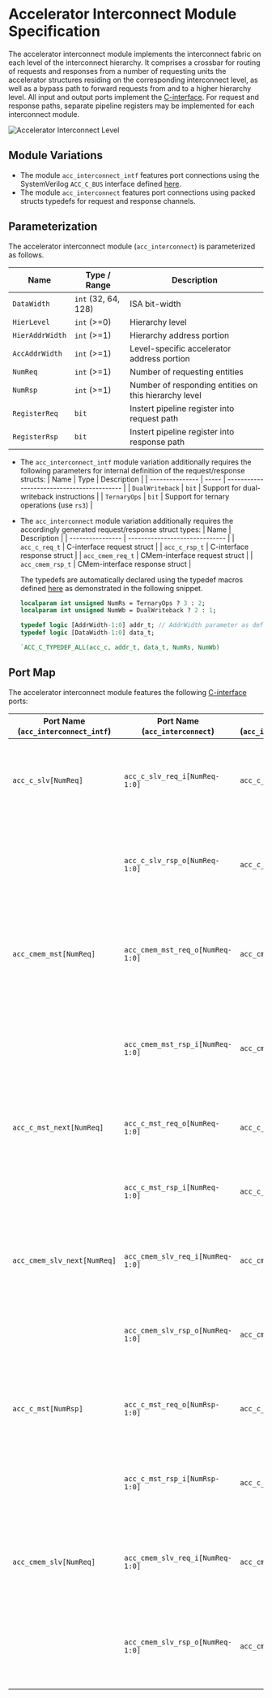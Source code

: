 # Accelerator Interconnect Module Specification
The accelerator interconnect module implements the interconnect fabric on each level of the interconnect hierarchy.
It comprises a crossbar for routing of requests and responses from a number of requesting units the accelerator structures residing on the corresponding interconnect level, as well as a bypass path to forward requests from and to a higher hierarchy level.
All input and output ports implement the [C-interface](c-interface.md).
For request and response paths, separate pipeline registers may be implemented for each interconnect module.

![Accelerator Interconnect Level](img/acc-interconnect-level.svg)

## Module Variations
- The module `acc_interconnect_intf` features port connections using the SystemVerilog `ACC_C_BUS` interface defined [here](../src/acc_intf.sv).
- The module `acc_interconnect` features port connections using packed structs typedefs for request and response channels.


## Parameterization
The accelerator interconnect module (`acc_interconnect`) is parameterized as follows.

| Name            | Type / Range        | Description                                           |
| --------------- | ------------------- | ----------------------------------------------------- |
| `DataWidth`     | `int` (32, 64, 128) | ISA bit-width                                         |
| `HierLevel`     | `int` (>=0)         | Hierarchy level                                       |
| `HierAddrWidth` | `int` (>=1)         | Hierarchy address portion                             |
| `AccAddrWidth`  | `int` (>=1)         | Level-specific accelerator address portion            |
| `NumReq`        | `int` (>=1)         | Number of requesting entities                         |
| `NumRsp`        | `int` (>=1)         | Number of responding entities on this hierarchy level |
| `RegisterReq`   | `bit`               | Instert pipeline register into request path           |
| `RegisterRsp`   | `bit`               | Instert pipeline register into response path          |

- The `acc_interconnect_intf` module variation additionally requires the following parameters for internal definition of the request/response structs:
  | Name            | Type  | Description                                |
  | --------------- | ----- | ------------------------------------------ |
  | `DualWriteback` | `bit` | Support for dual-writeback instructions    |
  | `TernaryOps`    | `bit` | Support for ternary operations (use `rs3`) |

- The `acc_interconnect` module variation additionally requires the accordingly generated request/response struct types:
  | Name             | Description                    |
  | ---------------- | ------------------------------ |
  | `acc_c_req_t`    | C-interface request struct     |
  | `acc_c_rsp_t`    | C-interface response struct    |
  | `acc_cmem_req_t` | CMem-interface request struct  |
  | `acc_cmem_rsp_t` | CMem-interface response struct |

  The typedefs are automatically declared using the typedef macros defined [here](../include/acc_interface/typedef.svh) as demonstrated in the following snippet.

  ```sv
  localparam int unsigned NumRs = TernaryOps ? 3 : 2;
  localparam int unsigned NumWb = DualWriteback ? 2 : 1;

  typedef logic [AddrWidth-1:0] addr_t; // AddrWidth parameter as defined in doc/c-interface.md.
  typedef logic [DataWidth-1:0] data_t;

  `ACC_C_TYPEDEF_ALL(acc_c, addr_t, data_t, NumRs, NumWb)
  ```

## Port Map
The accelerator interconnect module features the following [C-interface](c-interface.md) ports:

| Port Name (`acc_interconnect_intf`) | Port Name (`acc_interconnect`)   | Type (`acc_interconnect`) | Description                                                                               |
| ----------------------------------- | -------------------------------- | ------------------------- | ----------------------------------------------------------------------------------------- |
| `acc_c_slv[NumReq]`                 | `acc_c_slv_req_i[NumReq-1:0]`    | `acc_c_req_t`             | C-interface request channel input from accelerator adapter / lower-level interconnect     |
|                                     | `acc_c_slv_rsp_o[NumReq-1:0]`    | `acc_c_rsp_t`             | C-interface response channel output to accelerator adapter / lower level interconnect     |
| `acc_cmem_mst[NumReq]`              | `acc_cmem_mst_req_o[NumReq-1:0]` | `acc_cmem_req_t`          | CMem-interface request channel output to accelerator adapter / lower-level interconnect   |
|                                     | `acc_cmem_mst_rsp_i[NumReq-1:0]` | `acc_cmem_rsp_t`          | CMem-interface response channel input from accelerator adapter / lower level interconnect |
| `acc_c_mst_next[NumReq]`            | `acc_c_mst_req_o[NumReq-1:0]`    | `acc_c_req_t`             | C-interface request channel output to higher-level interconnect                           |
|                                     | `acc_c_mst_rsp_i[NumReq-1:0]`    | `acc_c_rsp_t`             | C-interface response channel input from higher level interconnect                         |
| `acc_cmem_slv_next[NumReq]`         | `acc_cmem_slv_req_i[NumReq-1:0]` | `acc_cmem_req_t`          | CMem-interface request channel input from higher-level interconnect                       |
|                                     | `acc_cmem_slv_rsp_o[NumReq-1:0]` | `acc_cmem_rsp_t`          | CMem-interface response channel output to higher-level interconnect                       |
| `acc_c_mst[NumRsp]`                 | `acc_c_mst_req_o[NumRsp-1:0]`    | `acc_c_req_t`             | C-interface request channel output to directly connected accelerators                     |
|                                     | `acc_c_mst_rsp_i[NumRsp-1:0]`    | `acc_c_rsp_t`             | C-interface response channel input from directly connected accelerators                   |
| `acc_cmem_slv[NumReq]`              | `acc_cmem_slv_req_i[NumReq-1:0]` | `acc_cmem_req_t`          | CMem-interface request channel input from directly connected accelerators                 |
|                                     | `acc_cmem_slv_rsp_o[NumReq-1:0]` | `acc_cmem_rsp_t`          | CMem-interface response channel output to directly connected accelerators                 |
